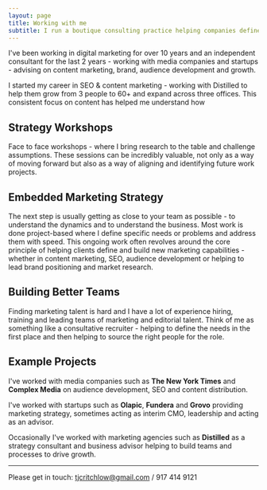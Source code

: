 ```yaml
---
layout: page
title: Working with me
subtitle: I run a boutique consulting practice helping companies define and build digital marketing capabilities.
---
```


I've been working in digital marketing for over 10 years and an independent consultant for the last 2 years - working with media companies and startups - advising on content marketing, brand, audience development and growth.

I started my career in SEO & content marketing - working with Distilled to help them grow from 3 people to 60+ and expand across three offices. This consistent focus on content has helped me understand how 

## Strategy Workshops

Face to face workshops - where I bring research to the table and challenge assumptions. These sessions can be incredibly valuable, not only as a way of moving forward but also as a way of aligning and identifying future work projects.

## Embedded Marketing Strategy

The next step is usually getting as close to your team as possible - to understand the dynamics and to understand the business. Most work is done project-based where I define specific needs or problems and address them with speed. This ongoing work often revolves around the core principle of helping clients define and build new marketing capabilities - whether in content marketing, SEO, audience development or helping to lead brand positioning and market research.

## Building Better Teams

Finding marketing talent is hard and I have a lot of experience hiring, training and leading teams of marketing and editorial talent. Think of me as something like a consultative recruiter - helping to define the needs in the first place and then helping to source the right people for the role.


## Example Projects

I've worked with media companies such as **The New York Times** and **Complex Media** on audience development, SEO and content distribution.

I've worked with startups such as **Olapic**, **Fundera** and **Grovo** providing marketing strategy, sometimes acting as interim CMO, leadership and acting as an advisor.

Occasionally I've worked with marketing agencies such as **Distilled** as a strategy consultant and business advisor helping to build teams and processes to drive growth. 

<hr>

Please get in touch: <tjcritchlow@gmail.com> / 917 414 9121
